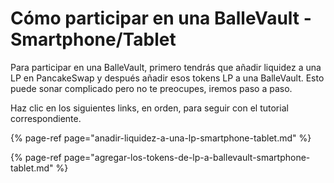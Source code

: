 # Cómo participar en una BalleVault - Smartphone/Tablet

Para participar en una BalleVault, primero tendrás que añadir liquidez a una LP en PancakeSwap y después añadir esos tokens LP a una BalleVault. Esto puede sonar complicado pero no te preocupes, iremos paso a paso.

Haz clic en los siguientes links, en orden, para seguir con el tutorial correspondiente. 



{% page-ref page="anadir-liquidez-a-una-lp-smartphone-tablet.md" %}

{% page-ref page="agregar-los-tokens-de-lp-a-ballevault-smartphone-tablet.md" %}



